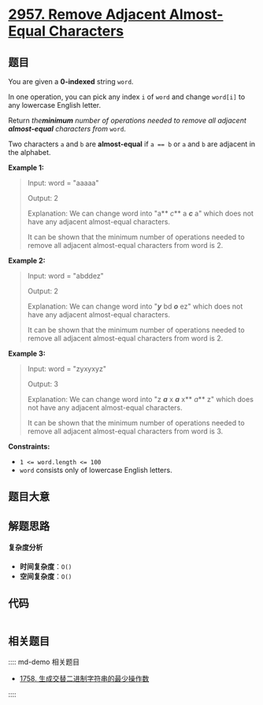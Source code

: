 # [2957. Remove Adjacent Almost-Equal Characters](https://leetcode.com/problems/remove-adjacent-almost-equal-characters/)

## 题目

You are given a **0-indexed** string `word`.

In one operation, you can pick any index `i` of `word` and change `word[i]` to
any lowercase English letter.

Return _the**minimum** number of operations needed to remove all adjacent
**almost-equal** characters from_ `word`.

Two characters `a` and `b` are **almost-equal** if `a == b` or `a` and `b` are
adjacent in the alphabet.

**Example 1:**

> Input: word = "aaaaa"
>
> Output: 2
>
> Explanation: We can change word into "a** _c_** a _**c**_ a" which does not have any adjacent almost-equal characters.
>
> It can be shown that the minimum number of operations needed to remove all adjacent almost-equal characters from word is 2.

**Example 2:**

> Input: word = "abddez"
>
> Output: 2
>
> Explanation: We can change word into "**_y_** bd _**o**_ ez" which does not have any adjacent almost-equal characters.
>
> It can be shown that the minimum number of operations needed to remove all adjacent almost-equal characters from word is 2.

**Example 3:**

> Input: word = "zyxyxyz"
>
> Output: 3
>
> Explanation: We can change word into "z _**a**_ x _**a**_ x** _a_** z" which does not have any adjacent almost-equal characters.
>
> It can be shown that the minimum number of operations needed to remove all adjacent almost-equal characters from word is 3.

**Constraints:**

- `1 <= word.length <= 100`
- `word` consists only of lowercase English letters.

## 题目大意

## 解题思路

#### 复杂度分析

- **时间复杂度**：`O()`
- **空间复杂度**：`O()`

## 代码

```javascript

```

## 相关题目

:::: md-demo 相关题目

- [1758. 生成交替二进制字符串的最少操作数](https://leetcode.com/problems/minimum-changes-to-make-alternating-binary-string)

::::
